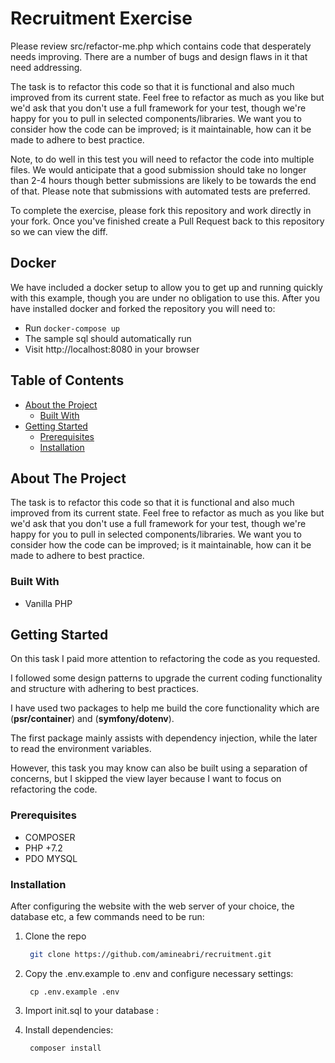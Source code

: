 # Recruitment Exercise
Please review src/refactor-me.php which contains code that desperately needs improving.  There are a number of bugs and design flaws in it that need addressing.

The task is to refactor this code so that it is functional and also much improved from its current state.  Feel free to refactor as much as you like but we'd ask that you don't use a full framework for your test, though we're happy for you to pull in selected components/libraries.  We want you to consider how the code can be improved; is it maintainable, how can it be made to adhere to best practice. 

Note, to do well in this test you will need to refactor the code into multiple files.  We would anticipate that a good submission should take no longer than 2-4 hours though better submissions are likely to be towards the end of that.  Please note that submissions with automated tests are preferred. 

To complete the exercise, please fork this repository and work directly in your fork. Once you've finished create a Pull Request back to this repository so we can view the diff.

## Docker
We have included a docker setup to allow you to get up and running quickly with this example, though you are under no obligation to use this.  After you have installed docker and forked the repository you will need to:

* Run `docker-compose up` 
* The sample sql should automatically run 
* Visit http://localhost:8080 in your browser

<!-- TABLE OF CONTENTS -->
## Table of Contents

* [About the Project](#about-the-project)
  * [Built With](#built-with)
* [Getting Started](#getting-started)
  * [Prerequisites](#prerequisites)
  * [Installation](#installation)

<!-- ABOUT THE PROJECT -->
## About The Project

The task is to refactor this code so that it is functional and also much improved from its current state. Feel free to refactor as much as you like but we'd ask that you don't use a full framework for your test, though we're happy for you to pull in selected components/libraries. We want you to consider how the code can be improved; is it maintainable, how can it be made to adhere to best practice.

### Built With
* Vanilla PHP


<!-- GETTING STARTED -->
## Getting Started

On this task I paid more attention to refactoring the code as you requested.

I followed some design patterns to upgrade the current coding functionality and structure with adhering to best practices.

I have used two packages to help me build the core functionality which are (**psr/container**) and (**symfony/dotenv**).

The first package mainly assists with dependency injection, while the later to read the environment variables.

However, this task you may know can also be built using a separation of concerns, but I skipped the view layer because I want to focus on refactoring the code.


### Prerequisites

* COMPOSER
* PHP +7.2
* PDO MYSQL

### Installation

After configuring the website with the web server of your choice, the database etc, a few commands need to be run:

1. Clone the repo
   ```sh
    git clone https://github.com/amineabri/recruitment.git
   ```
      
2. Copy the .env.example to .env and configure necessary settings:
   ```
    cp .env.example .env
   ```
   
3. Import init.sql to your database :

4. Install dependencies:
   ```
    composer install
   ```